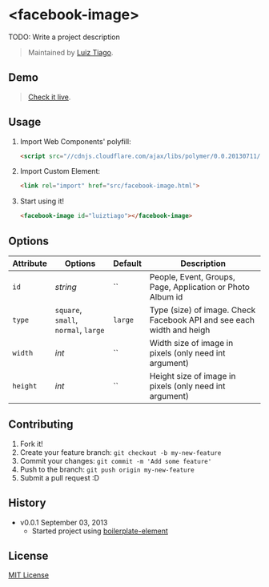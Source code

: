 # &lt;facebook-image&gt;

TODO: Write a project description

> Maintained by [Luiz Tiago](https://github.com/luiztiago).

## Demo

> [Check it live](http://customelements.github.io/facebook-image-element).

## Usage

1. Import Web Components' polyfill:

	```html
	<script src="//cdnjs.cloudflare.com/ajax/libs/polymer/0.0.20130711/polymer.min.js"></script>
	```

2. Import Custom Element:

	```html
	<link rel="import" href="src/facebook-image.html">
	```

3. Start using it!

	```html
	<facebook-image id="luiztiago"></facebook-image>
	```

## Options

Attribute  | Options                              | Default             | Description
---        | ---                                  | ---                 | ---
`id`       | *string*                             | ``                  | People, Event, Groups, Page, Application or Photo Album id
`type`     | `square`, `small`, `normal`, `large` | `large`             | Type (size) of image. Check Facebook API and see each width and heigh
`width`    | *int*                                | ``                  | Width size of image in pixels (only need int argument)
`height`   | *int*                                | ``                  | Height size of image in pixels (only need int argument)


## Contributing

1. Fork it!
2. Create your feature branch: `git checkout -b my-new-feature`
3. Commit your changes: `git commit -m 'Add some feature'`
4. Push to the branch: `git push origin my-new-feature`
5. Submit a pull request :D

## History

* v0.0.1 September 03, 2013
	* Started project using [boilerplate-element](https://github.com/customelements/boilerplate-element)

## License

[MIT License](http://opensource.org/licenses/MIT)